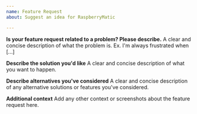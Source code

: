 ```yaml
---
name: Feature Request
about: Suggest an idea for RaspberryMatic

---
```

<!---
  ACHTUNG / ATTENTION:
  ===================
  BITTE DIESES TEMPLATE NICHT LÖSCHEN (!!) SONDERN AN DEN JEWEILIGEN
  STELLEN MIT EIGENEN INFORMATION ERGÄNZEN/AUSFÜLLEN.

  BITTE HIER KEINE HILFEANFRAGEN BEI DER BEDIENUNG/NUTZUNG VON
  RASPBERRYMATIC, SONDERN HIERFÜR DAS HOMEMATIC FORUM VERWENDEN:
  https://homematic-forum.de/forum/viewforum.php?f=65

  ====================

  PLEASE DON'T DELETE THIS TEMPLATE (!!) BUT FILL IT WITH YOUR
  OWN INFORMATION AT THE SPECIFIC POINTS.

  DON'T USE THIS TICKET SYSTEM FOR FINDING HELP IN USING RASPBERRYMATIC.
  USE THE HOMEMATIC FORA INSTEAD:
  https://homematic-forum.de/forum/viewforum.php?f=65
  
  NOTE:
  =====
  - Do NOT submit anything other than bug reports or feature requests via the issue tracker!
  - Do NOT submit bug reports about anything but the two most recently released versions!
--->

**Is your feature request related to a problem? Please describe.**
A clear and concise description of what the problem is. Ex. I'm always frustrated when [...]

**Describe the solution you'd like**
A clear and concise description of what you want to happen.

**Describe alternatives you've considered**
A clear and concise description of any alternative solutions or features you've considered.

**Additional context**
Add any other context or screenshots about the feature request here.
